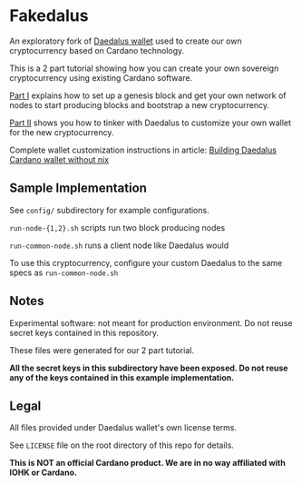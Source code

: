 # Fakedalus

An exploratory fork of [Daedalus wallet](https://github.com/input-output-hk/daedalus) used to create our own cryptocurrency based on Cardano technology.

This is a 2 part tutorial showing how you can create your own sovereign cryptocurrency using existing Cardano software.

[Part I](https://crypto.bi/tape/cardano/) explains how to set up a genesis block and get your own network of nodes to start producing blocks and bootstrap a new cryptocurrency.

[Part II](https://crypto.bi/tape/daedalus/) shows you how to tinker with Daedalus to customize your own wallet for the new cryptocurrency.

Complete wallet customization instructions in article: [Building Daedalus Cardano wallet without nix](https://crypto.bi/tape/daedalus/)

## Sample Implementation 

See `config/` subdirectory for example configurations.

`run-node-{1,2}.sh` scripts run two block producing nodes

`run-common-node.sh` runs a client node like Daedalus would

To use this cryptocurrency, configure your custom Daedalus to the same specs as `run-common-node.sh` 

## Notes

Experimental software: not meant for production environment. Do not reuse secret keys contained in this repository.

These files were generated for our 2 part tutorial.

**All the secret keys in this subdirectory have been exposed. Do not reuse any of the keys contained in this example implementation.**

## Legal

All files provided under Daedalus wallet's own license terms. 

See `LICENSE` file on the root directory of this repo for details.

**This is NOT an official Cardano product. We are in no way affiliated with IOHK or Cardano.** 
